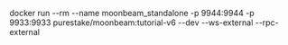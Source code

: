 docker run --rm --name moonbeam_standalone -p 9944:9944 -p 9933:9933 purestake/moonbeam:tutorial-v6 --dev --ws-external --rpc-external
